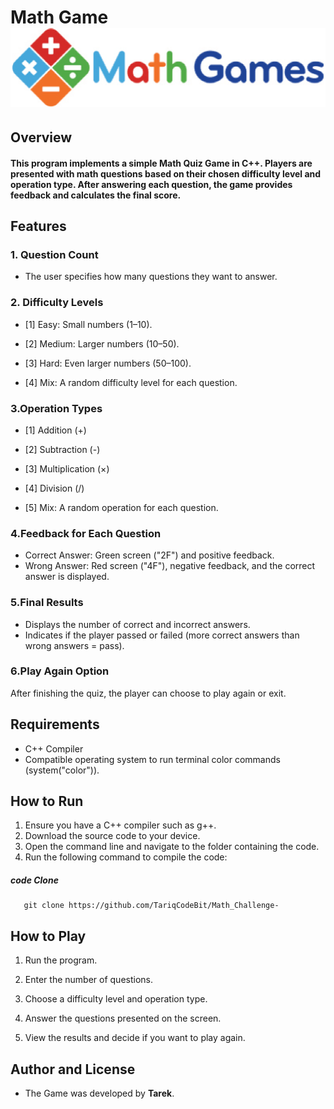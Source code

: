 # Math Game ![Game Photo](https://github.com/TariqCodeBit/photoProfile/blob/main/proxy-image.png)

## Overview
#### This program implements a simple Math Quiz Game in C++. Players are presented with math questions based on their chosen difficulty level and operation type. After answering each question, the game provides feedback and calculates the final score.

## Features
  ### 1. Question Count

 - The user specifies how many questions they want to answer.

###  2.  Difficulty Levels

- [1] Easy: Small numbers (1–10).

- [2] Medium: Larger numbers (10–50).

- [3] Hard: Even larger numbers (50–100).

- [4] Mix: A random difficulty level for each question.

 ### 3.Operation Types

- [1] Addition (+)

- [2] Subtraction (-)

- [3] Multiplication (×)

- [4] Division (/)

- [5] Mix: A random operation for each question.

### 4.Feedback for Each Question

- Correct Answer: Green screen ("2F") and positive feedback.
- Wrong Answer: Red screen ("4F"), negative feedback, and the correct answer is displayed.
### 5.Final Results

- Displays the number of correct and incorrect answers.
- Indicates if the player passed or failed (more correct answers than wrong answers = pass).
### 6.Play Again Option
After finishing the quiz, the player can choose to play again or exit.

## Requirements
- C++ Compiler
- Compatible operating system to run terminal color commands (system("color")).

## How to Run

1. Ensure you have a C++ compiler such as g++.
2. Download the source code to your device.
3. Open the command line and navigate to the folder containing the code.
4. Run the following command to compile the code:

##### code Clone
~~~
   git clone https://github.com/TariqCodeBit/Math_Challenge-
~~~

## How to Play
1. Run the program.

2. Enter the number of questions.

3. Choose a difficulty level and operation type.
4. Answer the questions presented on the screen.
5. View the results and decide if you want to play again.
## Author and License
- The Game was developed by **Tarek**.

